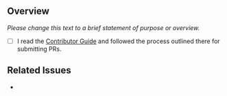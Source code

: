 ## Overview

_Please change this text to a brief statement of purpose or overview._

- [ ] I read the [Contributor Guide](https://github.com/natsuk4ze/gal/blob/main/CONTRIBUTING.md) and followed the process outlined there for submitting PRs.

## Related Issues

- 
